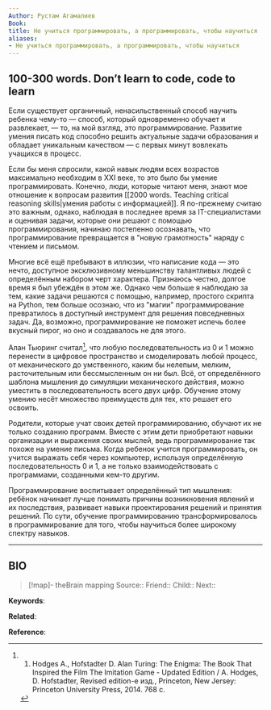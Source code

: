 ```yaml
---
Author: Рустам Агамалиев
Book: 
title: Не учиться программировать, а программировать, чтобы научиться
aliases:
- Не учиться программировать, а программировать, чтобы научиться
---
```

## 100-300 words. Don’t learn to code, code to learn

Если существует органичный, ненасильственный способ научить ребенка чему-то — способ, который одновременно обучает и развлекает, — то, на мой взгляд, это программирование. Развитие умения писать код способно решить актуальные задачи образования и обладает уникальным качеством — с первых минут вовлекать учащихся в процесс.

Если бы меня спросили, какой навык людям всех возрастов максимально необходим в XXI веке, то это было бы умение программировать. Конечно, люди, которые читают меня, знают мое отношение к вопросам развития [[2000 words. Teaching critical reasoning skills|умения работы с информацией]]. Я по-прежнему считаю это важным, однако, наблюдая в последнее время за IT-специалистами и оценивая задачи, которые они решают с помощью программирования, начинаю постепенно осознавать, что программирование превращается в "новую грамотность" наряду с чтением и письмом.

Многие всё ещё пребывают в иллюзии, что написание кода — это нечто, доступное эксклюзивному меньшинству талантливых людей с определённым набором черт характера. Признаюсь честно, долгое время я был убеждён в этом же. Однако чем больше я наблюдаю за тем, какие задачи решаются с помощью, например, простого скрипта на Python, тем больше осознаю, что из "магии" программирование превратилось в доступный инструмент для решения повседневных задач. Да, возможно, программирование не поможет испечь более вкусный пирог, но оно и создавалось не для этого.

Алан Тьюринг считал[^1], что любую последовательность из 0 и 1 можно перенести в цифровое пространство и смоделировать любой процесс, от механического до умственного, каким бы нелепым, мелким, расточительным или бессмысленным он ни был. Всё, от определённого шаблона мышления до симуляции механического действия, можно уместить в последовательность всего двух цифр. Обучение этому умению несёт множество преимуществ для тех, кто решает его освоить.

Родители, которые учат своих детей программированию, обучают их не только созданию программ. Вместе с этим дети приобретают навыки организации и выражения своих мыслей, ведь программирование так похоже на умение письма. Когда ребенок учится программировать, он учится выражать себя через компьютер, используя определённую последовательность 0 и 1, а не только взаимодействовать с программами, созданными кем-то другим.

Программирование воспитывает определённый тип мышления: ребёнок начинает лучше понимать причины возникновения явлений и их последствия, развивает навыки проектирования решений и принятия решений. По сути, обучение программированию трансформировалось в программирование для того, чтобы научиться более широкому спектру навыков.

***
## BIO
> [!map]- theBrain mapping
> Source::
> Friend::
> Child::
> Next::

**Keywords**:

**Related**:

**Reference**: 

[^1]: 1. Hodges A., Hofstadter D. Alan Turing: The Enigma: The Book That Inspired the Film The Imitation Game - Updated Edition / A. Hodges, D. Hofstadter, Revised edition-е изд., Princeton, New Jersey: Princeton University Press, 2014. 768 c.